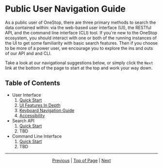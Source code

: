 # Public User Navigation Guide
As a public user of OneStop, there are three primary methods to search the data contained within: via the web-based user interface (UI), the RESTful API, and the command line interface (CLI) tool. If you're new to the OneStop ecosystem, you should interact with one or both of the running instances of the UI to get some familiarity with basic search features. Then if you choose to be more of a power user, we encourage you to explore the ins and outs of our API and and CLI.

Take a look at our navigational suggestions below, or simply click the `Next` link at the bottom of the page to start at the top and work your way down.

## Table of Contents
* User Interface
  1. [Quick Start](public-user/ui/quickstart)
  1. [UI Features In Depth](/onestop/public-user/ui/features-in-depth)
  1. [Keyboard Navigation Guide](/onestop/public-user/ui/keyboard-navigation)
  1. [Accessibility](/onestop/public-user/ui/accessibility)
* Search API
  1. [Quick Start](/onestop/public-user/api/quickstart)
  1. TBD
* Command Line Interface
  1. [Quick Start](/onestop/public-user/cli/quickstart)
  1. TBD

<hr>
<div align="center"><a href="/onestop/">Previous</a> | <a href="#public-user-navigation-guide">Top of Page</a> | <a href="/onestop/public-user/ui/quickstart">Next</a></div>